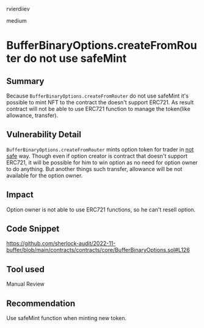 rvierdiiev

medium

# BufferBinaryOptions.createFromRouter do not use safeMint

## Summary
Because `BufferBinaryOptions.createFromRouter` do not use safeMint it's possible to mint NFT to the contract the doesn't support ERC721. As result contract will not be able to use ERC721 function to manage the token(like allowance, transfer). 
## Vulnerability Detail
`BufferBinaryOptions.createFromRouter` mints option token for trader in [not safe](https://github.com/sherlock-audit/2022-11-buffer/blob/main/contracts/contracts/core/BufferBinaryOptions.sol#L126) way. Though even if option creator is contract that doesn't support ERC721, it will be possible for him to win option as no need for option owner to do anything. But another things such transfer, allowance will be not available for the option owner.
## Impact
Option owner is not able to use ERC721 functions, so he can't resell option.
## Code Snippet
https://github.com/sherlock-audit/2022-11-buffer/blob/main/contracts/contracts/core/BufferBinaryOptions.sol#L126
## Tool used

Manual Review

## Recommendation
Use safeMint function when minting new token.